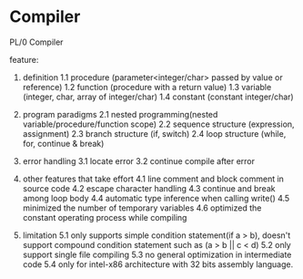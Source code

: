 # Compiler
PL/0 Compiler

feature:

1. definition
1.1 procedure (parameter<integer/char> passed by value or reference)
1.2 function (procedure with a return value)
1.3 variable (integer, char, array of integer/char)
1.4 constant (constant integer/char)

2. program paradigms
2.1 nested programming(nested variable/procedure/function scope)
2.2 sequence structure (expression, assignment)
2.3 branch structure (if, switch)
2.4 loop structure (while, for, continue & break)

3. error handling
3.1 locate error
3.2 continue compile after error 

4. other features that take effort
4.1 line comment and block comment in source code
4.2 escape character handling
4.3 continue and break among loop body
4.4 automatic type inference when calling write()
4.5 minimized the number of temporary variables
4.6 optimized the constant operating process while compiling

5. limitation
5.1 only supports simple condition statement(if a > b), doesn't support compound condition statement such as (a > b || c < d)
5.2 only support single file compiling
5.3 no general optimization in intermediate code
5.4 only for intel-x86 architecture with 32 bits assembly language.